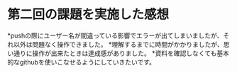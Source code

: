 # 第二回の課題を実施した感想

*pushの際にユーザー名が間違っている影響でエラーが出てしまいましたが、それ以外は問題なく操作できました。
*理解するまでに時間がかかりましたが、思い通りに操作が出来たときは達成感がありました。
*資料を確認しなくても基本的なgithubを使いこなせるようにしていきたいです。
